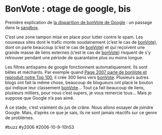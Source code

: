 # BonVote : otage de google, bis

Première explication de [la disparition de bonVote de Google](bonvote-otage-de-google.md) : un passage dans la [sandbox](http://www.7-dragons.com/sandbox.php).

C’est une zone tampon mise en place pour lutter contre le spam. Les nouveaux sites dont le trafic monte soudainement (c’est le cas de [bonVote](http://www.bonvote.com)), dont on parle beaucoup (c’est le cas de [bonVote](http://www.bonvote.com)) et qui reçoivent une grande masse de liens externes (c’est le cas de [bonVote](http://www.bonvote.com)) risquent de s’y retrouver pendant une période de quarantaine plus ou moins longue.

Les filtres antispams de google fonctionnent automatiquement. Ils sont bêtes et méchants. Par exemple quand [Page 2007 parle de bonVote et reproduit notre Top 100](http://www.page2007.com/?p=228), il crée 300 liens vers [bonVote](http://www.bonvote.com). Plusieurs autres blogs ont fait la même chose, beaucoup de blogueurs ont placé le bouton qui indique leur classement [bonVote](http://www.bonvote.com)… Tout ça fait beaucoup de liens, plusieurs milliers, pour nous c’est supers, je vous remercie tous… Mais je suppose que Google n’a pas aimé.

À ce stade, c’est vraiment du jus de crâne. Nous allons essayer de joindre Google. Mais, d’après ce que je sais, ils ne sont jamais réactifs sur ce genre de problèmes.

#buzz #y2006 #2006-10-9-10h53
